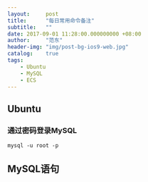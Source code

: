 ```yaml
---
layout:     post
title:      "每日常用命令备注"
subtitle:   ""
date: 2017-09-01 11:28:00.000000000 +08:00
author:     "范东"
header-img: "img/post-bg-ios9-web.jpg"
catalog:    true
tags:
    - Ubuntu
    - MySQL
    - ECS
---
```

## Ubuntu
### 通过密码登录MySQL

```
mysql -u root -p
```
## MySQL语句
